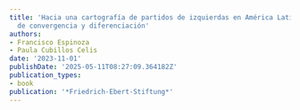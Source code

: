 ```yaml
---
title: 'Hacia una cartografía de partidos de izquierdas en América Latina: Dimensiones
  de convergencia y diferenciación'
authors:
- Francisco Espinoza
- Paula Cubillos Celis
date: '2023-11-01'
publishDate: '2025-05-11T08:27:09.364182Z'
publication_types:
- book
publication: '*Friedrich-Ebert-Stiftung*'
---
```

